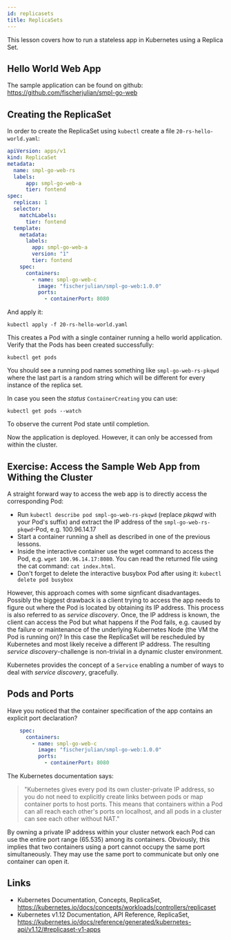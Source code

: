 ```yaml
---
id: replicasets
title: ReplicaSets
---
```


This lesson covers how to run a stateless app in Kubernetes using a Replica Set.

## Hello World Web App

The sample application can be found on github: https://github.com/fischerjulian/smpl-go-web

## Creating the ReplicaSet

In order to create the ReplicaSet using `kubectl` create a file `20-rs-hello-world.yaml`:

```yaml
apiVersion: apps/v1
kind: ReplicaSet
metadata:
  name: smpl-go-web-rs
  labels:
      app: smpl-go-web-a
      tier: fontend
spec:
  replicas: 1
  selector:
    matchLabels:
      tier: fontend
  template:
    metadata:
      labels:
        app: smpl-go-web-a
        version: "1"
        tier: fontend  
    spec:
      containers:
        - name: smpl-go-web-c
          image: "fischerjulian/smpl-go-web:1.0.0"
          ports:
            - containerPort: 8080
```

And apply it:

    kubectl apply -f 20-rs-hello-world.yaml

This creates a Pod with a single container running a hello world application.
Verify that the Pods has been created successfully:

    kubectl get pods

You should see a running pod names something like `smpl-go-web-rs-pkqwd` where the last part is a random string which will be different for every instance of the replica set.

In case you seen the *status* `ContainerCreating` you can use:

    kubectl get pods --watch 

To observe the current Pod state until completion.

Now the application is deployed. However, it can only be accessed from within the cluster.

## Exercise: Access the Sample Web App from Withing the Cluster

A straight forward way to access the web app is to directly access the corresponding Pod:

* Run `kubectl describe pod smpl-go-web-rs-pkqwd` (replace *pkqwd* with your Pod's suffix) and extract the IP address of the `smpl-go-web-rs-pkqwd`-Pod, e.g. 100.96.14.17
* Start a container running a shell as described in one of the previous lessons.
* Inside the interactive container use the wget command to access the Pod, e.g. `wget 100.96.14.17:8080`. You can read the returned file using the cat command: `cat index.html`.
* Don't forget to delete the interactive busybox Pod after using it: `kubectl delete pod busybox`

However, this approach comes with some signficant disadvantages. Possibly the biggest drawback is a client trying to access the app needs to figure out where the Pod is located by obtaining its IP address. This process is also referred to as *service discovery*. Once, the IP address is known, the client can access the Pod but what happens if the Pod fails, e.g. caused by the failure or maintenance of the underlying Kubernetes Node (the VM the Pod is running on)? In this case the ReplicaSet will be rescheduled by Kubernetes and most likely receive a different IP address. The resulting *service discovery*-challenge is non-trivial in a dynamic cluster environment.

Kubernetes provides the concept of a `Service` enabling a number of ways to deal with *service discovery*, gracefully.

## Pods and Ports

Have you noticed that the container specification of the app contains an explicit port declaration?

```YAML
    spec:
      containers:
        - name: smpl-go-web-c
          image: "fischerjulian/smpl-go-web:1.0.0"
          ports:
            - containerPort: 8080
```

The Kubernetes documentation says:

> "Kubernetes gives every pod its own cluster-private IP address, so you do not need to explicitly create links between pods or map container ports to host ports. This means that containers within a Pod can all reach each other's ports on localhost, and all pods in a cluster can see each other without NAT."

By owning a private IP address within your cluster network each Pod can use the entire port range (65.535) among its containers. Obviously, this implies that two containers using a port cannot occupy the same port simultaneously. They may use the same port to communicate but only one container can open it.

## Links

* Kubernetes Documentation, Concepts, ReplicaSet, https://kubernetes.io/docs/concepts/workloads/controllers/replicaset
* Kubernetes v1.12 Documentation, API Reference, ReplicaSet, https://kubernetes.io/docs/reference/generated/kubernetes-api/v1.12/#replicaset-v1-apps
